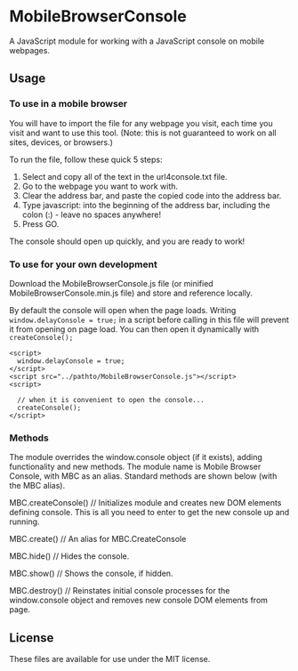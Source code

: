 # MobileBrowserConsole
A JavaScript module for working with a JavaScript console on mobile webpages.

## Usage

### To use in a mobile browser
You will have to import the file for any webpage you visit, each time you visit and want to use this tool. (Note: this is not guaranteed to work on all sites, devices, or browsers.)

To run the file, follow these quick 5 steps:

1. Select and copy all of the text in the url4console.txt file.
2. Go to the webpage you want to work with.
3. Clear the address bar, and paste the copied code into the address bar.
4. Type javascript: into the beginning of the address bar, including the colon (:) - leave no spaces anywhere!
5. Press GO.

The console should open up quickly, and you are ready to work!

### To use for your own development
Download the MobileBrowserConsole.js file (or minified MobileBrowserConsole.min.js file) and store and reference locally.

By default the console will open when the page loads. Writing <code>window.delayConsole = true;</code> in a script before calling in this file will prevent it from opening on page load.
You can then open it dynamically with <code>createConsole();</code>

```
<script>
  window.delayConsole = true;
</script>
<script src="../pathto/MobileBrowserConsole.js"></script>
<script>

  // when it is convenient to open the console...
  createConsole();
</script>
```

### Methods
The module overrides the window.console object (if it exists), adding functionality and new methods. The module name is Mobile Browser Console, with MBC as an alias. Standard methods are shown below (with the MBC alias).

MBC.createConsole() // Initializes module and creates new DOM elements defining console. This is all you need to enter to get the new console up and running.

MBC.create() // An alias for MBC.CreateConsole

MBC.hide() // Hides the console.

MBC.show() // Shows the console, if hidden.

MBC.destroy() // Reinstates initial console processes for the window.console object and removes new console DOM elements from page.

## License
These files are available for use under the MIT license.
